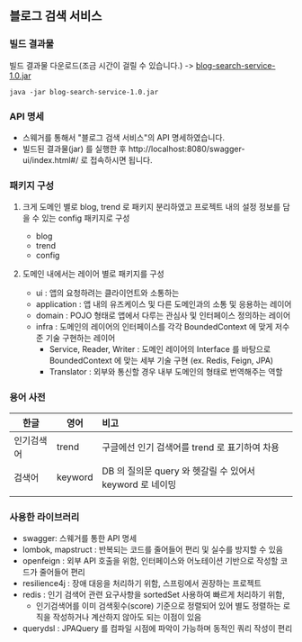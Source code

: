 ## 블로그 검색 서비스

### 빌드 결과물

빌드 결과물 다운로드(조금 시간이 걸릴 수 있습니다.) -> [blog-search-service-1.0.jar](https://drive.google.com/file/d/1r36HL41uhWEq9Pw6fk8nMyVV2tekglcn/view?usp=sharing)

```Shell
java -jar blog-search-service-1.0.jar 
```

### API 명세

- 스웨거를 통해서 "블로그 검색 서비스"의 API 명세하였습니다.
- 빌드된 결과물(jar) 를 실행한 후 http://localhost:8080/swagger-ui/index.html#/ 로 접속하시면 됩니다.

### 패키지 구성

1. 크게 도메인 별로 blog, trend 로 패키지 분리하였고 프로젝트 내의 설정 정보를 담을 수 있는 config 패키지로 구성
   - blog
   - trend
   - config

2. 도메인 내에서는 레이어 별로 패키지를 구성
   - ui : 앱의 요청하려는 클라이언트와 소통하는 
   - application : 앱 내의 유즈케이스 및 다른 도메인과의 소통 및 응용하는 레이어
   - domain : POJO 형태로 앱에서 다루는 관심사 및 인터페이스 정의하는 레이어
   - infra : 도메인의 레이어의 인터페이스를 각각 BoundedContext 에 맞게 저수준 기술 구현하는 레이어
      - Service, Reader, Writer : 도메인 레이어의 Interface 를 바탕으로 BoundedContext 에 맞는 세부 기술 구현 (ex. Redis, Feign, JPA)  
      - Translator : 외부와 통신할 경우 내부 도메인의 형태로 번역해주는 역할

### 용어 사전

| 한글    | 영어      | 비고                                       |
|-------|---------|:-----------------------------------------|
| 인기검색어 | trend   | 구글에선 인기 검색어를 trend 로 표기하여 차용             |
| 검색어   | keyword | DB 의 질의문 query 와 헷갈릴 수 있어서 keyword 로 네이밍 |
|       |         |                                          |

### 사용한 라이브러리

- swagger: 스웨거를 통한 API 명세
- lombok, mapstruct : 반복되는 코드를 줄어들어 편리 및 실수를 방지할 수 있음
- openfeign : 외부 API 호출을 위함, 인터페이스와 어노테이션 기반으로 작성할 코드가 줄어들어 편리
- resilience4j : 장애 대응을 처리하기 위함, 스프링에서 권장하는 프로젝트
- redis : 인기 검색어 관련 요구사항을 sortedSet 사용하여 빠르게 처리하기 위함,
   - 인기검색어를 이미 검색횟수(score) 기준으로 정렬되어 있어 별도 정렬하는 로직을 작성하거나 계산하지 않아도 되는 이점이 있음
- querydsl : JPAQuery 를 컴파일 시점에 파악이 가능하며 동적인 쿼리 작성이 편리

